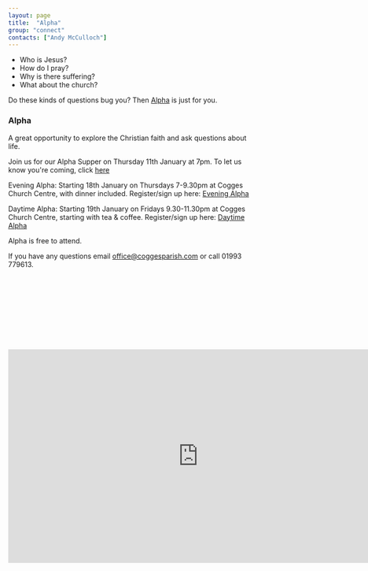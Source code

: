 ```yaml
---
layout: page
title:  "Alpha"
group: "connect"
contacts: ["Andy McCulloch"]
---
```


* Who is Jesus?
* How do I pray?
* Why is there suffering?
* What about the church?

Do these kinds of questions bug you? Then [Alpha](http://alpha.org/) is just for you.

### Alpha

A great opportunity to explore the Christian faith and ask questions about life.

Join us for our Alpha Supper on Thursday 11th January at 7pm. To let us know you're coming, click [here](https://stmaryscogges.churchsuite.co.uk/events/2drn8utm/)

Evening Alpha: Starting 18th January on Thursdays 7-9.30pm at Cogges Church Centre, with dinner included.
Register/sign up here: [Evening Alpha](https://stmaryscogges.churchsuite.co.uk/events/qcrve4we/)

Daytime Alpha: Starting 19th January on Fridays 9.30-11.30pm at Cogges Church Centre, starting with tea & coffee.
Register/sign up here: [Daytime Alpha](https://stmaryscogges.churchsuite.co.uk/events/le0oxqmt/)

Alpha is free to attend.

If you have any questions email office@coggesparish.com or call 01993 779613.

<br><br><br><br><br><br><br><br>

<iframe width="771" height="434" src="https://www.youtube.com/embed/-WXr0vcT45w" frameborder="0" allowfullscreen></iframe>
